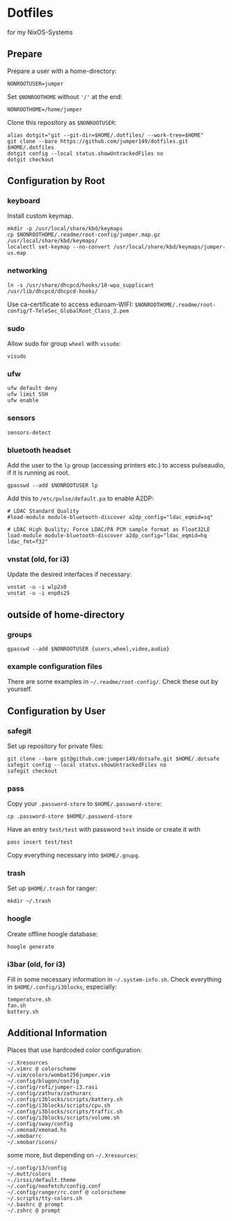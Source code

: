 # Dotfiles
for my NixOS-Systems

## Prepare
Prepare a user with a home-directory:

    NONROOTUSER=jumper

Set `$NONROOTHOME` without `'/'` at the end:

    NONROOTHOME=/home/jumper

Clone this repository as `$NONROOTUSER`:

    alias dotgit="git --git-dir=$HOME/.dotfiles/ --work-tree=$HOME"
    git clone --bare https://github.com/jumper149/dotfiles.git $HOME/.dotfiles
    dotgit config --local status.showUntrackedFiles no
    dotgit checkout

## Configuration by Root

### keyboard
Install custom keymap.

    mkdir -p /usr/local/share/kbd/keymaps
    cp $NONROOTHOME/.readme/root-config/jumper.map.gz /usr/local/share/kbd/keymaps/
    localectl set-keymap --no-convert /usr/local/share/kbd/keymaps/jumper-us.map

### networking

    ln -s /usr/share/dhcpcd/hooks/10-wpa_supplicant /usr/lib/dhcpcd/dhcpcd-hooks/
Use ca-certificate to access eduroam-WIFI: `$NONROOTHOME/.readme/root-config/T-TeleSec_GlobalRoot_Class_2.pem`

### sudo
Allow sudo for group `wheel` with `visudo`:

    visudo

### ufw

    ufw default deny
    ufw limit SSH
    ufw enable

### sensors

    sensors-detect

### bluetooth headset
Add the user to the `lp` group (accessing printers etc.) to access pulseaudio, if it is running as root.

    gpasswd --add $NONROOTUSER lp
Add this to `/etc/pulse/default.pa` to enable A2DP:

    # LDAC Standard Quality
    #load-module module-bluetooth-discover a2dp_config="ldac_eqmid=sq"

    # LDAC High Quality; Force LDAC/PA PCM sample format as Float32LE
    load-module module-bluetooth-discover a2dp_config="ldac_eqmid=hq ldac_fmt=f32"

### vnstat (old, for i3)
Update the desired interfaces if necessary:

    vnstat -u -i wlp2s0
    vnstat -u -i enp0s25

## outside of home-directory

### groups

    gpasswd --add $NONROOTUSER {users,wheel,video,audio}

### example configuration files
There are some examples in `~/.readme/root-config/`.
Check these out by yourself.

## Configuration by User

### safegit
Set up repository for private files:

    git clone --bare git@github.com:jumper149/dotsafe.git $HOME/.dotsafe
    safegit config --local status.showUntrackedFiles no
    safegit checkout

### pass
Copy your `.password-store` to `$HOME/.password-store`:

    cp .password-store $HOME/.password-store
Have an entry `test/test` with password `test` inside or create it with

    pass insert test/test
Copy everything necessary into `$HOME/.gnupg`.

### trash
Set up `$HOME/.trash` for ranger:

    mkdir ~/.trash

### hoogle
Create offline hoogle database:

    hoogle generate

### i3bar (old, for i3)
Fill in some necessary information in `~/.system-info.sh`.
Check everything in `$HOME/.config/i3blocks`, especially:

    temperature.sh
    fan.sh
    battery.sh

## Additional Information

Places that use hardcoded color configuration:

    ~/.Xresources
    ~/.vimrc @ colorscheme
    ~/.vim/colors/wombat256jumper.vim
    ~/.config/blugon/config
    ~/.config/rofi/jumper-i3.rasi
    ~/.config/zathura/zathurarc
    ~/.config/i3blocks/scripts/battery.sh
    ~/.config/i3blocks/scripts/cpu.sh
    ~/.config/i3blocks/scripts/traffic.sh
    ~/.config/i3blocks/scripts/volume.sh
    ~/.config/sway/config
    ~/.xmonad/xmonad.hs
    ~/.xmobarrc
    ~/.xmobar/icons/
some more, but depending on `~/.Xresources`:

    ~/.config/i3/config
    ~/.mutt/colors
    ~./irssi/default.theme
    ~/.config/neofetch/config.conf
    ~/.config/ranger/rc.conf @ colorscheme
    ~/.scripts/tty-colors.sh
    ~/.bashrc @ prompt
    ~/.zshrc @ prompt
